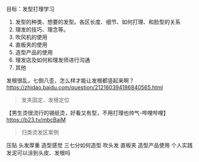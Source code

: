 目标：发型打理学习
1. 发型的种类、想要的发型。各区长度、细节、如何打理、和脸型的关系
2. 理发的技巧、理念等。
3. 吹风机的使用
4. 直板夹的使用
5. 造型产品的使用
6. 理发店及如何和理发师进行沟通
7. 其他



发根很乱，七倒八歪，怎么样才能让发根都竖起来啊？
https://zhidao.baidu.com/question/212160394186840565.html
> 发夹固定、发根定位




【男生烫很流行的锡纸烫，好看又有型，不用打理也帅气-哔哩哔哩】 https://b23.tv/mbcBaiM
> 归类烫发区案例


压贴
头发厚重
造型感觉
三七分如何造型
吹头发
直板夹
造型产品使用
个人实践
发泥可以涂到头皮、发根吗


<!--stackedit_data:
eyJoaXN0b3J5IjpbMTM4NzQ2MjAzNCwxNTkzNDU1NDI4LC0xMz
E5NDM2NzIyLC0xNjI3NjQ0OTQyLDE0MzYxNjg3NDYsNDgzNzYx
MDM3LC00NTY4OTU4MjYsLTE5MjM0ODU2OTMsLTM2NTY3ODE3Ni
wtMTkzMTQ1MDM3MiwxNzYyNjkzOTAyLC02NTY3NDU5NTQsMjA3
NTY1MDc0NiwxNTU5MjA5MzA3LDE0MTIwMDE2ODYsLTEyODM5OD
U1MzddfQ==
-->